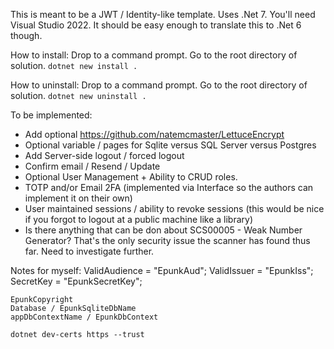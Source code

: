 This is meant to be a JWT / Identity-like template.
Uses .Net 7. You'll need Visual Studio 2022. It should be easy enough to translate this to .Net 6 though.

How to install:
Drop to a command prompt. Go to the root directory of solution. `dotnet new install .`

How to uninstall:
Drop to a command prompt. Go to the root directory of solution. `dotnet new uninstall .`

To be implemented:

- Add optional https://github.com/natemcmaster/LettuceEncrypt  
- Optional variable / pages for Sqlite versus SQL Server versus Postgres
- Add Server-side logout / forced logout
- Confirm email / Resend / Update
- Optional User Management + Ability to CRUD roles.
- TOTP and/or Email 2FA (implemented via Interface so the authors can implement it on their own)
- User maintained sessions / ability to revoke sessions (this would be nice if you forgot to logout at a public machine like a library)
- Is there anything that can be don about SCS00005 - Weak Number Generator? That's the only security issue the scanner has found thus far. Need to investigate further.

Notes for myself:
    ValidAudience = "EpunkAud";
    ValidIssuer = "EpunkIss";
    SecretKey = "EpunkSecretKey";

    EpunkCopyright
    Database / EpunkSqliteDbName
    appDbContextName / EpunkDbContext

    dotnet dev-certs https --trust